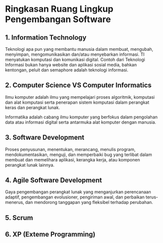 # Ringkasan Ruang Lingkup Pengembangan Software

## 1. Information Technology
Teknologi apa pun yang membantu manusia dalam membuat, mengubah, menyimpan, mengomunikasikan dan/atau menyebarkan informasi. TI menyatukan komputasi dan komunikasi digital. Contoh dari Teknologi Informasi bukan hanya website dan aplikasi sosial media, bahkan kentongan, peluit dan semaphore adalah teknologi informasi.


## 2. Computer Science VS Computer Informatics

Ilmu komputer adalah ilmu yang mempelajari proses algoritmik, komputasi dan alat komputasi serta penerapan sistem komputasi dalam perangkat keras dan perangkat lunak.

Informatika adalah cabang ilmu komputer yang berfokus dalam pengolahan data atau informasi digital serta antarmuka alat komputer dengan manusia.


## 3. Software Development

Proses penyusunan, menentukan, merancang, menulis program, mendokumentasikan, menguji, dan memperbaiki bug yang terlibat dalam membuat dan memelihara aplikasi, kerangka kerja, atau komponen perangkat lunak lainnya.

## 4. Agile Software Development

Gaya pengembangan perangkat lunak yang menganjurkan perencanaan adaptif, pengembangan evolusioner, pengiriman awal, dan perbaikan terus-menerus, dan mendorong tanggapan yang fleksibel terhadap perubahan.

## 5. Scrum



## 6. XP (Exteme Programming)
